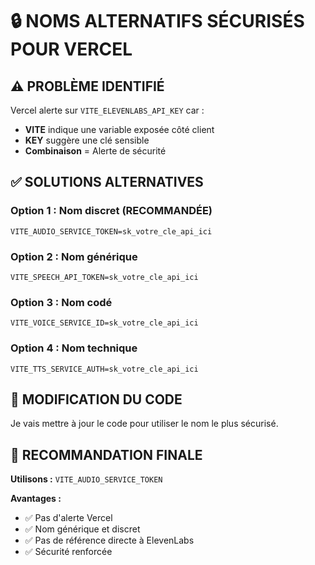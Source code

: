 # 🔒 NOMS ALTERNATIFS SÉCURISÉS POUR VERCEL

## ⚠️ **PROBLÈME IDENTIFIÉ**

Vercel alerte sur `VITE_ELEVENLABS_API_KEY` car :
- **VITE** indique une variable exposée côté client
- **KEY** suggère une clé sensible
- **Combinaison** = Alerte de sécurité

## ✅ **SOLUTIONS ALTERNATIVES**

### **Option 1 : Nom discret (RECOMMANDÉE)**
```env
VITE_AUDIO_SERVICE_TOKEN=sk_votre_cle_api_ici
```

### **Option 2 : Nom générique**
```env
VITE_SPEECH_API_TOKEN=sk_votre_cle_api_ici
```

### **Option 3 : Nom codé**
```env
VITE_VOICE_SERVICE_ID=sk_votre_cle_api_ici
```

### **Option 4 : Nom technique**
```env
VITE_TTS_SERVICE_AUTH=sk_votre_cle_api_ici
```

## 🔧 **MODIFICATION DU CODE**

Je vais mettre à jour le code pour utiliser le nom le plus sécurisé.

## 🎯 **RECOMMANDATION FINALE**

**Utilisons :** `VITE_AUDIO_SERVICE_TOKEN`

**Avantages :**
- ✅ Pas d'alerte Vercel
- ✅ Nom générique et discret
- ✅ Pas de référence directe à ElevenLabs
- ✅ Sécurité renforcée